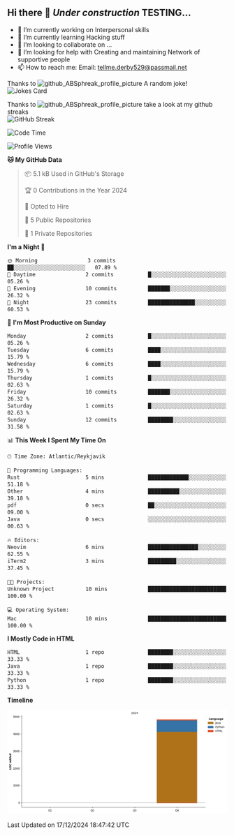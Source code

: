 ## Hi there 👋 ***Under construction*** TESTING...

- 🔭 I’m currently working on Interpersonal skills
- 🌱 I’m currently learning Hacking stuff
- 👯 I’m looking to collaborate on ...
- 🤔 I’m looking for help with Creating and maintaining Network of supportive people
- 📫 How to reach me: Email: tellme.derby529@passmail.net

<!-- Start of jokes card -->
Thanks to <img width="20" hight="20" alt="github_ABSphreak_profile_picture" src="https://github.com/ABSphreak.png">
A random joke! </br>
![Jokes Card](https://readme-jokes.vercel.app/api)
<!-- end of jokes card -->

<!--Start of github streak -->
Thanks to <img width="20" hight="20" alt="github_ABSphreak_profile_picture" src="https://github.com/DenverCoder1.png"> take a look at my github streaks
</br>
![GitHub Streak](https://streak-stats.demolab.com?user=jstMW&theme=yeblu&hide_border=true)
<!-- end of github streak -->

<!--START_SECTION:waka-->
![Code Time](http://img.shields.io/badge/Code%20Time-10%20mins-blue)

![Profile Views](http://img.shields.io/badge/Profile%20Views-3-blue)

**🐱 My GitHub Data** 

> 📦 5.1 kB Used in GitHub's Storage 
 > 
> 🏆 0 Contributions in the Year 2024
 > 
> 💼 Opted to Hire
 > 
> 📜 5 Public Repositories 
 > 
> 🔑 1 Private Repositories 
 > 
**I'm a Night 🦉** 

```text
🌞 Morning                3 commits           ██░░░░░░░░░░░░░░░░░░░░░░░   07.89 % 
🌆 Daytime                2 commits           █░░░░░░░░░░░░░░░░░░░░░░░░   05.26 % 
🌃 Evening                10 commits          ███████░░░░░░░░░░░░░░░░░░   26.32 % 
🌙 Night                  23 commits          ███████████████░░░░░░░░░░   60.53 % 
```
📅 **I'm Most Productive on Sunday** 

```text
Monday                   2 commits           █░░░░░░░░░░░░░░░░░░░░░░░░   05.26 % 
Tuesday                  6 commits           ████░░░░░░░░░░░░░░░░░░░░░   15.79 % 
Wednesday                6 commits           ████░░░░░░░░░░░░░░░░░░░░░   15.79 % 
Thursday                 1 commits           █░░░░░░░░░░░░░░░░░░░░░░░░   02.63 % 
Friday                   10 commits          ███████░░░░░░░░░░░░░░░░░░   26.32 % 
Saturday                 1 commits           █░░░░░░░░░░░░░░░░░░░░░░░░   02.63 % 
Sunday                   12 commits          ████████░░░░░░░░░░░░░░░░░   31.58 % 
```


📊 **This Week I Spent My Time On** 

```text
🕑︎ Time Zone: Atlantic/Reykjavik

💬 Programming Languages: 
Rust                     5 mins              █████████████░░░░░░░░░░░░   51.18 % 
Other                    4 mins              ██████████░░░░░░░░░░░░░░░   39.18 % 
pdf                      0 secs              ██░░░░░░░░░░░░░░░░░░░░░░░   09.00 % 
Java                     0 secs              ░░░░░░░░░░░░░░░░░░░░░░░░░   00.63 % 

🔥 Editors: 
Neovim                   6 mins              ████████████████░░░░░░░░░   62.55 % 
iTerm2                   3 mins              █████████░░░░░░░░░░░░░░░░   37.45 % 

🐱‍💻 Projects: 
Unknown Project          10 mins             █████████████████████████   100.00 % 

💻 Operating System: 
Mac                      10 mins             █████████████████████████   100.00 % 
```

**I Mostly Code in HTML** 

```text
HTML                     1 repo              ████████░░░░░░░░░░░░░░░░░   33.33 % 
Java                     1 repo              ████████░░░░░░░░░░░░░░░░░   33.33 % 
Python                   1 repo              ████████░░░░░░░░░░░░░░░░░   33.33 % 
```



**Timeline**

![Lines of Code chart](https://raw.githubusercontent.com/jstMW/jstMW/main/assets/bar_graph.png)


 Last Updated on 17/12/2024 18:47:42 UTC
<!--END_SECTION:waka-->
